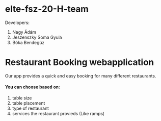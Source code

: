 # elte-fsz-20-H-team

Developers:
1. Nagy Ádám 
1. Jeszenszky Soma Gyula
1. Bóka Bendegúz

# Restaurant Booking webapplication

Our app provides a quick and easy booking for many different restaurants.

#### You can choose based on:

1. table size
2. table placement
3. type of restaurant
4. services the restaurant provieds (Like ramps)
    
    
